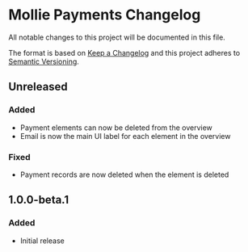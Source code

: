 # Mollie Payments Changelog

All notable changes to this project will be documented in this file.

The format is based on [Keep a Changelog](http://keepachangelog.com/) and this project adheres to [Semantic Versioning](http://semver.org/).

## Unreleased
### Added
- Payment elements can now be deleted from the overview
- Email is now the main UI label for each element in the overview

### Fixed
- Payment records are now deleted when the element is deleted

## 1.0.0-beta.1
### Added
- Initial release
